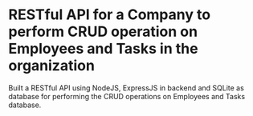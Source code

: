# RESTful API for a Company to perform CRUD operation on Employees and Tasks in the organization

Built a RESTful API using NodeJS, ExpressJS in backend and SQLite as database for performing the CRUD operations on Employees and Tasks database.
